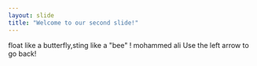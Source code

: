 ```yaml
---
layout: slide
title: "Welcome to our second slide!"
---
```

float like a butterfly,sting like a "bee" ! mohammed ali
Use the left arrow to go back!
